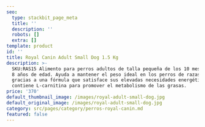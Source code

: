 ```yaml
---
seo:
  type: stackbit_page_meta
  title: ''
  description: ''
  robots: []
  extra: []
template: product
id: ''
title: Royal Canin Adult Small Dog 1.5 Kg
description: >-
  SKU:RAS15 Alimento para perros adultos de talla pequeña de los 10 meses a los
  8 años de edad. Ayuda a mantener el peso ideal en los perros de razas pequeñas
  gracias a una fórmula que satisface sus elevadas necesidades energéticas y
  contiene L-carnitina para promover el metabolismo de las grasas.
price: '370'
default_thumbnail_image: /images/royal-adult-small-dog.jpg
default_original_image: /images/royal-adult-small-dog.jpg
category: src/pages/category/perros-royal-canin.md
featured: false
---
```

